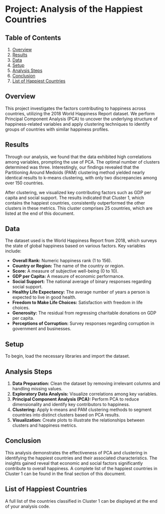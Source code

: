 # Project: Analysis of the Happiest Countries

## Table of Contents
1. [Overview](#overview)
2. [Results](#results)
3. [Data](#data)
4. [Setup](#setup)
5. [Analysis Steps](#analysis-steps)
6. [Conclusion](#conclusion)
7. [List of Happiest Countries](#list-of-happiest-countries)

## Overview
This project investigates the factors contributing to happiness across countries, utilizing the 2018 World Happiness Report dataset. We perform Principal Component Analysis (PCA) to uncover the underlying structure of happiness-related variables and apply clustering techniques to identify groups of countries with similar happiness profiles.

## Results
Through our analysis, we found that the data exhibited high correlations among variables, prompting the use of PCA. The optimal number of clusters determined was three. Interestingly, our findings revealed that the Partitioning Around Medoids (PAM) clustering method yielded nearly identical results to k-means clustering, with only two discrepancies among over 150 countries.

After clustering, we visualized key contributing factors such as GDP per capita and social support. The results indicated that Cluster 1, which contains the happiest countries, consistently outperformed the other clusters in these metrics. This cluster comprises 25 countries, which are listed at the end of this document.

## Data
The dataset used is the World Happiness Report from 2018, which surveys the state of global happiness based on various factors. Key variables include:

- **Overall Rank:** Numeric happiness rank (1 to 156).
- **Country or Region:** The name of the country or region.
- **Score:** A measure of subjective well-being (0 to 10).
- **GDP per Capita:** A measure of economic performance.
- **Social Support:** The national average of binary responses regarding social support.
- **Healthy Life Expectancy:** The average number of years a person is expected to live in good health.
- **Freedom to Make Life Choices:** Satisfaction with freedom in life choices.
- **Generosity:** The residual from regressing charitable donations on GDP per capita.
- **Perceptions of Corruption:** Survey responses regarding corruption in government and businesses.

## Setup
To begin, load the necessary libraries and import the dataset.

## Analysis Steps
1. **Data Preparation:** Clean the dataset by removing irrelevant columns and handling missing values.
2. **Exploratory Data Analysis:** Visualize correlations among key variables.
3. **Principal Component Analysis (PCA):** Perform PCA to reduce dimensionality and identify key contributors to happiness.
4. **Clustering:** Apply k-means and PAM clustering methods to segment countries into distinct clusters based on PCA results.
5. **Visualization:** Create plots to illustrate the relationships between clusters and happiness metrics.

## Conclusion
This analysis demonstrates the effectiveness of PCA and clustering in identifying the happiest countries and their associated characteristics. The insights gained reveal that economic and social factors significantly contribute to overall happiness. A complete list of the happiest countries in Cluster 1 can be found in the final section of this document.

## List of Happiest Countries
A full list of the countries classified in Cluster 1 can be displayed at the end of your analysis code.
